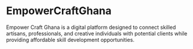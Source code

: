 # EmpowerCraftGhana
Empower Craft Ghana is a digital platform designed to connect skilled artisans, professionals, and creative individuals with potential clients while providing affordable skill development opportunities. 
